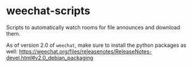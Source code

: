 # weechat-scripts

Scripts to automatically watch rooms for file announces and download them.

As of version 2.0 of `weechat`, make sure to install the python packages as well: https://weechat.org/files/releasenotes/ReleaseNotes-devel.html#v2.0_debian_packaging

